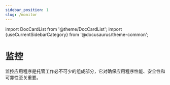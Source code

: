 ```yaml
---
sidebar_position: 1
slug: /monitor
---
```


import DocCardList from '@theme/DocCardList';
import {useCurrentSidebarCategory} from '@docusaurus/theme-common';

# 监控

监控应用程序是托管工作必不可少的组成部分，它对确保应用程序性能、安全性和可靠性至关重要。

<DocCardList items={useCurrentSidebarCategory().items}/>